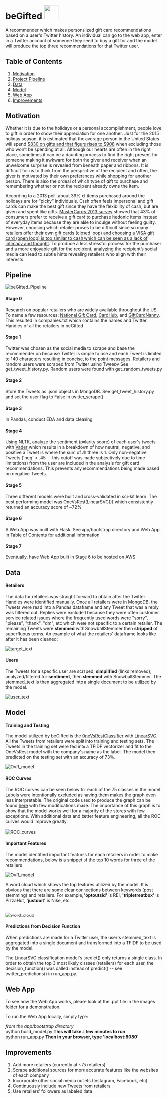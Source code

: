 beGifted <img src=./images/ribbon_whitebg.jpg width="45">
======
A recommender which makes personalized gift card recommendations based on a user's Twitter history. An individual can go to the web app, enter in a Twitter account of someone they need to buy a gift for and the model will produce the top three recommendations for that Twitter user.

## Table of Contents
1. [Motivation](#motivation)
2. [Project Pipeline](#pipeline)
3. [Data](#data)
4. [Model](#model)
5. [Web App](#web-app)
6. [Improvements](#improvements)


## Motivation
Whether it is due to the holidays or a personal accomplishment, people love to gift in order to show their appreciation for one another. Just for the 2015 holiday season, it is estimated that the average person in the United States will spend [$830 on gifts and that figure rises to $908](http://www.gallup.com/poll/186620/americans-plan-spending-lot-christmas.aspx) when excluding those who won’t be spending at all. Although our hearts are often in the right place, sometimes it can be a daunting process to find the right present for someone making it awkward for both the giver and receiver when an unwelcome surprise is revealed from beneath paper and ribbons. It is difficult for us to think from the perspective of the recipient and often, the giver is motivated by their own preferences while shopping for another person. There is also the ordeal of which type of gift to purchase and remembering whether or not the recipient already owns the item.


According to a 2013 poll, about 39% of items purchased around the holidays are for “picky” individuals. Cash often feels impersonal and gift cards can make the best gift since they have the flexibility of cash, but are given and spent like gifts. [MasterCard’s 2013 survey](http://www.spsp.org/news-center/press-releases/psychology-gift-giving-and-receiving) showed that 43% of consumers prefer to receive a gift card to purchase hedonic items instead of everyday items because they are able to indulge without feeling guilty. However, choosing which retailer proves to be difficult since so many retailers offer their own [gift cards (closed loop) and choosing a VISA gift card (open loop) is too similar to cash which can be seen as a lack of intimacy and thought]( http://blog.motivemetrics.com/the-psychology-of-holiday-gifts-are-gift-cards-impersonal-or-appreciated).
To produce a less stressful process for the purchaser and a more enjoyable gift for the recipient, analyzing the recipient’s social media can lead to subtle hints revealing retailers who align with their interests.

## Pipeline

![beGifted_Pipeline](./images/Pipeline.004.jpg)

#### __Stage 0__
Research on popular retailers who are widely available throughout the US. To name a few resources: [National Gift Card](http://www.ngc-group.com/), [CardHub](http://www.cardhub.com/edu/8-things-to-know-about-gift-cards/), and [GiftCardNanny](http://www.giftcardgranny.com/statistics/). This resulted in companies.txt which contains the names and Twitter Handles of all the retailers in beGifted

#### Stage 1
Twitter was chosen as the social media to scrape and base the recommender on because Twitter is simple to use and each Tweet is limited to 140 characters resulting in concise, to the point messages. Retailers and random users were scraped from Twitter using [Tweepy](https://github.com/tweepy/tweepy) See get_tweet_history.py. Random users were found with get_random_tweets.py

#### Stage 2
Store the Tweets as .json objects in MongoDB. See get_tweet_history.py and set the user flag to False in twitter_scrape()

#### Stage 3
In Pandas, conduct EDA and data cleaning

#### Stage 4
Using NLTK, analyze the sentiment (polarity score) of each user's tweets with [Vader](http://www.nltk.org/_modules/nltk/sentiment/vader.html) which results in a breakdown of how neutral, negative, and positive a Tweet is where the sum of all three is 1. Only non-negative Tweets ('neg' < .45 -- this cutoff was made subjectively due to time limitations) from the user are included in the analysis for gift card recommendations. This prevents any recommendations being made based on negative Tweets.

#### Stage 5
Three different models were built and cross-validated in sci-kit learn. The best performing model was OneVsRest(LinearSVC()) which consistently returned an accuracy score of ~72%

#### Stage 6
A Web App was built with Flask. See app/bootstrap directory and Web App in Table of Contents for additional information

#### Stage 7
Eventually, have Web App built in Stage 6 to be hosted on AWS

## Data

#### Retailers
The data for retailers was straight forward to obtain after the Twitter Handles were identified manually. Once all retailers were in MongoDB, the Tweets were read into a Pandas dataframe and any Tweet that was a reply was filtered out. Replies were excluded because they were often customer service related issues where the frequently used words were "sorry", "please", "thank", "dm", etc which were not specific to a certain retailer. The remaining Tweets were **stemmed** with SnowballStemmer then **stripped** of superfluous terms. An example of what the retailers' dataframe looks like after it has been cleaned:

![target_text](./images/sample_company_text.jpg)

#### Users
The Tweets for a specific user are scraped, **simplified** (links removed), analyzed/filtered for **sentiment**, then **stemmed** with SnowballStemmer. The stemmed_text is then aggregated into a single document to be utilized by the model.

![user_text](./images/sample_user_text.jpg)

## Model
#### Training and Testing
The model utilized by beGifted is the [OneVsRestClassifier](http://scikit-learn.org/stable/modules/generated/sklearn.multiclass.OneVsRestClassifier.html) with [LinearSVC](http://scikit-learn.org/stable/modules/generated/sklearn.svm.LinearSVC.html). All the Tweets from retailers were split into training and testing sets. The Tweets in the training set were fed into a TFIDF vectorizer and fit to the OneVsRest model with the company's name as the label. The model then predicted on the testing set with an accuracy of 73%.

![OvR_model](./images/OvR.jpg)

#### ROC Curves
The ROC curves can be seen below for each of the 75 classes in the model. Labels were intentionally excluded as having them makes the graph even less interpretable. The original code used to produce the graph can be found [here](http://scikit-learn.org/stable/auto_examples/model_selection/plot_roc.html) with few modifications made. The importance of this graph is to show that the model works well for a majority of the stores with few exceptions. With additional data and better feature engineering, all the ROC curves would improve greatly.
<br><br>![ROC_curves](./images/ROC_curves.jpg)
#### Important Features
The model identified important features for each retailers in order to make recommendations, below is a snippet of the top 10 words for three of the retailers

![OvR_model](./images/feature_importance.jpg)

A word cloud which shows the top features utilized by the model. It is obvious that there are some clear connections between keywords (post stemming) and retailers. For example, **'optoutsid'** is REI, **'tripletreatbox'** is PizzaHut, **'justdoit'** is Nike, etc.

<br>![word_cloud](./images/ribbon_whitebg.jpg)

#### Predictions from Decision Function
When predictions are made for a Twitter user, the user's stemmed_text is aggregated into a single document and transformed into a TFIDF to be used by the model.

The LinearSVC classification model's predict() only returns a single class. In order to obtain the top 3 most likely classes (retailers) for each user, the decision_function() was called instead of predict() -- see twitter_predictions() in run_app.py.

## Web App
To see how the Web App works, please look at the .ppt file in the images folder for a demonstration.

To run the Web App locally, simply type:

*from the app/bootstrap directory*
<br>python build_model.py     <b> This will take a few minutes to run </b>
<br>python run_app.py <b>Then in your browser, type 'localhost:8080' </b>

## Improvements
1. Add more retailers (currently at ~75 retailers)
2. Scrape additional sources for more accurate features like the websites of each company
3. Incorporate other social media outlets (Instagram, Facebook, etc)
4. Continuously include new Tweets from retailers
5. Use retailers’ followers as labeled data
